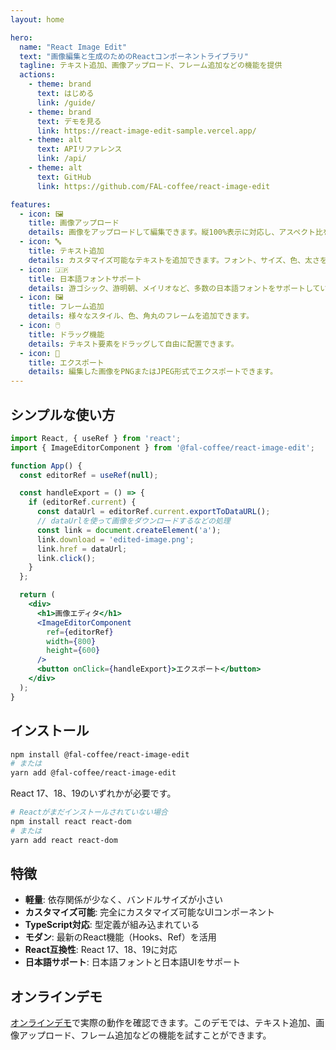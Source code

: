 ```yaml
---
layout: home

hero:
  name: "React Image Edit"
  text: "画像編集と生成のためのReactコンポーネントライブラリ"
  tagline: テキスト追加、画像アップロード、フレーム追加などの機能を提供
  actions:
    - theme: brand
      text: はじめる
      link: /guide/
    - theme: brand
      text: デモを見る
      link: https://react-image-edit-sample.vercel.app/
    - theme: alt
      text: APIリファレンス
      link: /api/
    - theme: alt
      text: GitHub
      link: https://github.com/FAL-coffee/react-image-edit

features:
  - icon: 🖼️
    title: 画像アップロード
    details: 画像をアップロードして編集できます。縦100%表示に対応し、アスペクト比を維持します。
  - icon: 🔤
    title: テキスト追加
    details: カスタマイズ可能なテキストを追加できます。フォント、サイズ、色、太さを調整できます。
  - icon: 🇯🇵
    title: 日本語フォントサポート
    details: 游ゴシック、游明朝、メイリオなど、多数の日本語フォントをサポートしています。
  - icon: 🖼️
    title: フレーム追加
    details: 様々なスタイル、色、角丸のフレームを追加できます。
  - icon: 🖱️
    title: ドラッグ機能
    details: テキスト要素をドラッグして自由に配置できます。
  - icon: 💾
    title: エクスポート
    details: 編集した画像をPNGまたはJPEG形式でエクスポートできます。
---
```


## シンプルな使い方

```jsx
import React, { useRef } from 'react';
import { ImageEditorComponent } from '@fal-coffee/react-image-edit';

function App() {
  const editorRef = useRef(null);

  const handleExport = () => {
    if (editorRef.current) {
      const dataUrl = editorRef.current.exportToDataURL();
      // dataUrlを使って画像をダウンロードするなどの処理
      const link = document.createElement('a');
      link.download = 'edited-image.png';
      link.href = dataUrl;
      link.click();
    }
  };

  return (
    <div>
      <h1>画像エディタ</h1>
      <ImageEditorComponent
        ref={editorRef}
        width={800}
        height={600}
      />
      <button onClick={handleExport}>エクスポート</button>
    </div>
  );
}
```

## インストール

```bash
npm install @fal-coffee/react-image-edit
# または
yarn add @fal-coffee/react-image-edit
```

React 17、18、19のいずれかが必要です。

```bash
# Reactがまだインストールされていない場合
npm install react react-dom
# または
yarn add react react-dom
```

## 特徴

- **軽量**: 依存関係が少なく、バンドルサイズが小さい
- **カスタマイズ可能**: 完全にカスタマイズ可能なUIコンポーネント
- **TypeScript対応**: 型定義が組み込まれている
- **モダン**: 最新のReact機能（Hooks、Ref）を活用
- **React互換性**: React 17、18、19に対応
- **日本語サポート**: 日本語フォントと日本語UIをサポート

## オンラインデモ

[オンラインデモ](https://react-image-edit-sample.vercel.app/)で実際の動作を確認できます。このデモでは、テキスト追加、画像アップロード、フレーム追加などの機能を試すことができます。